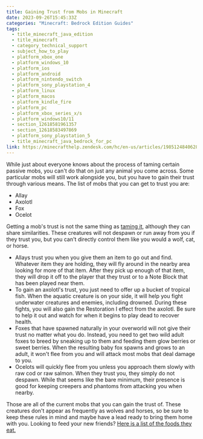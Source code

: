 ```yaml
---
title: Gaining Trust from Mobs in Minecraft
date: 2023-09-26T15:45:33Z
categories: "Minecraft: Bedrock Edition Guides"
tags:
  - title_minecraft_java_edition
  - title_minecraft
  - category_technical_support
  - subject_how_to_play
  - platform_xbox_one
  - platform_windows_10
  - platform_ios
  - platform_android
  - platform_nintendo_switch
  - platform_sony_playstation_4
  - platform_linux
  - platform_macos
  - platform_kindle_fire
  - platform_pc
  - platform_xbox_series_x/s
  - platform_windows10/11
  - section_12618581961357
  - section_12618583497869
  - platform_sony_playstation_5
  - title_minecraft_java_bedrock_for_pc
link: https://minecrafthelp.zendesk.com/hc/en-us/articles/19851248406285-Gaining-Trust-from-Mobs-in-Minecraft
---
```


While just about everyone knows about the process of taming certain passive mobs, you can't do that on just any animal you come across. Some particular mobs will still work alongside you, but you have to gain their trust through various means. The list of mobs that you can get to trust you are:

-   Allay
-   Axolotl
-   Fox
-   Ocelot

Getting a mob's trust is not the same thing as [taming it](https://help.minecraft.net/hc/en-us/articles/360046353891), although they can share similarities. These creatures will not despawn or run away from you if they trust you, but you can\'t directly control them like you would a wolf, cat, or horse.

-   Allays trust you when you give them an item to go out and find. Whatever item they are holding, they will fly around in the nearby area looking for more of that item. After they pick up enough of that item, they will drop it off to the player that they trust or to a Note Block that has been played near them.
-   To gain an axolotl's trust, you just need to offer up a bucket of tropical fish. When the aquatic creature is on your side, it will help you fight underwater creatures and enemies, including drowned. During these fights, you will also gain the Restoration I effect from the axolotl. Be sure to help it out and watch for when it begins to play dead to recover health.
-   Foxes that have spawned naturally in your overworld will not give their trust no matter what you do. Instead, you need to get two wild adult foxes to breed by sneaking up to them and feeding them glow berries or sweet berries. When the resulting baby fox spawns and grows to an adult, it won't flee from you and will attack most mobs that deal damage to you.
-   Ocelots will quickly flee from you unless you approach them slowly with raw cod or raw salmon. When they trust you, they simply do not despawn. While that seems like the bare minimum, their presence is good for keeping creepers and phantoms from attacking you when nearby.

Those are all of the current mobs that you can gain the trust of. These creatures don't appear as frequently as wolves and horses, so be sure to keep these rules in mind and maybe have a lead ready to bring them home with you. Looking to feed your new friends? [Here is a list of the foods they eat.](https://help.minecraft.net/hc/en-us/articles/19827173448589)
